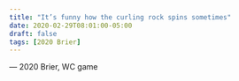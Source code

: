 ```yaml
---
title: "It’s funny how the curling rock spins sometimes"
date: 2020-02-29T08:01:00-05:00
draft: false
tags: [2020 Brier]
---
```

— 2020 Brier, WC game
<!--more--> 

